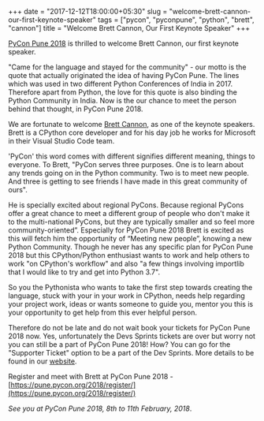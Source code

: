 +++
date = "2017-12-12T18:00:00+05:30"
slug = "welcome-brett-cannon-our-first-keynote-speaker"
tags = ["pycon", "pyconpune", "python", "brett", "cannon"]
title = "Welcome Brett Cannon, Our First Keynote Speaker"
+++

[PyCon Pune 2018](https://pune.pycon.org/2018/) is thrilled to welcome Brett Cannon, our first keynote speaker.

"Came for the language and stayed for the community" - our motto is the quote that actually originated the idea of having PyCon Pune. The lines which was used in two different Python Conferences of India in 2017. Therefore apart from Python, the love for this quote is also binding the Python Community in India. Now is the our chance to meet the person behind that thought, in PyCon Pune 2018.

We are fortunate to welcome [Brett Cannon](https://twitter.com/brettsky), as one of the keynote speakers. Brett is a CPython core developer and for his day job he works for Microsoft in their Visual Studio Code team. 

'PyCon' this word comes with different signifies different meaning, things to everyone.  To Brett, "PyCon serves three purposes. One is to learn about any trends going on in the Python community. Two is to meet new people. And three is getting to see friends I have made in this great community of ours".

He is specially excited about regional PyCons. Because regional PyCons offer a great chance to meet a different group of people who don't make it to the multi-national PyCons, but they are typically smaller and so feel more community-oriented”. Especially for PyCon Pune 2018 Brett is excited as this will fetch him the opportunity  of “Meeting new people”, knowing a new Python Community. Though he never has any specific plan for PyCon Pune 2018 but this CPython/Python enthusiast wants to work and help others to work "on CPython's workflow" and also "a few things involving importlib that I would like to try and get into Python 3.7". 
 
So you the Pythonista who wants to take the first step towards creating the language, stuck with your in your work in CPython, needs help regarding your project work, ideas or wants someone to guide you, mentor you this is your opportunity to get help from this ever helpful person.

Therefore do not be late and do not wait book your tickets for PyCon Pune 2018 now. Yes, unfortunately the Devs Sprints tickets are over but worry not you can still be a part of PyCon Pune 2018! How? You can go for the "Supporter Ticket" option to be a part of the Dev Sprints. More details to be found in our [website](https://pune.pycon.org/2018/).

Register and meet with Brett at PyCon Pune 2018 - [https://pune.pycon.org/2018/register/](https://pune.pycon.org/2018/register/)

*See you at PyCon Pune 2018, 8th to 11th February, 2018*.
